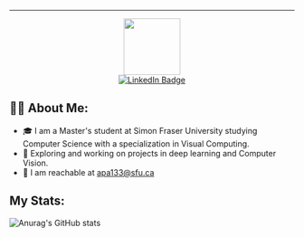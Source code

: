 
---
<div id="header" align="center">
  <img src="https://media.giphy.com/media/i4MAH84pqe2m2aVojc/giphy.gif" width="100"/>
</div>
<div id="badges" align="center">
  <a href="https://www.linkedin.com/in/aravind-priyamvadan-vedadhri-0b3a1119a/">
    <img src="https://img.shields.io/badge/LinkedIn-blue?style=for-the-badge&logo=linkedin&logoColor=white" alt="LinkedIn Badge"/>
  </a>
</div>

## 👨‍💻 About Me:
- 🎓 I am a Master's student at Simon Fraser University studying Computer Science with a specialization in Visual Computing.
- 🔭 Exploring and working on projects in deep learning and Computer Vision.
- 📧 I am reachable at [apa133@sfu.ca](mailto:apa133@sfu.ca)

## My Stats:
![Anurag's GitHub stats](https://github-readme-stats.vercel.app/api?username=Arujur0&show_icons=true&theme=midnight-purple)
